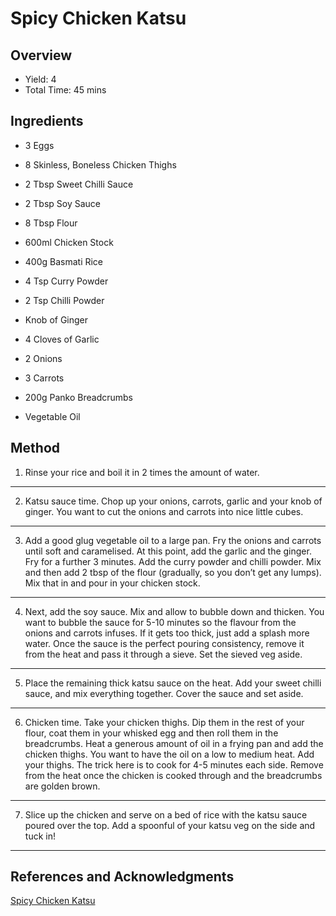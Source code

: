 # Spicy Chicken Katsu

## Overview

- Yield: 4
- Total Time: 45 mins

## Ingredients

- 3 Eggs

- 8 Skinless, Boneless Chicken Thighs

- 2 Tbsp Sweet Chilli Sauce

- 2 Tbsp Soy Sauce

- 8 Tbsp Flour

- 600ml Chicken Stock

- 400g Basmati Rice

- 4 Tsp Curry Powder

- 2 Tsp Chilli Powder

- Knob of Ginger

- 4 Cloves of Garlic

- 2 Onions

- 3 Carrots

- 200g Panko Breadcrumbs

- Vegetable Oil

## Method

1. Rinse your rice and boil it in 2 times the amount of water.
---

2. Katsu sauce time. Chop up your onions, carrots, garlic and your knob of ginger. You want to cut the onions and carrots into nice little cubes.
---

3. Add a good glug vegetable oil to a large pan. Fry the onions and carrots until soft and caramelised. At this point, add the garlic and the ginger. Fry for a further 3 minutes. Add the curry powder and chilli powder. Mix and then add 2 tbsp of the flour (gradually, so you don’t get any lumps). Mix that in and pour in your chicken stock.
---

4. Next, add the soy sauce. Mix and allow to bubble down and thicken. You want to bubble the sauce for 5-10 minutes so the flavour from the onions and carrots infuses. If it gets too thick, just add a splash more water. Once the sauce is the perfect pouring consistency, remove it from the heat and pass it through a sieve. Set the sieved veg aside.
---

5. Place the remaining thick katsu sauce on the heat. Add your sweet chilli sauce, and mix everything together. Cover the sauce and set aside.
---

6. Chicken time. Take your chicken thighs. Dip them in the rest of your flour, coat them in your whisked egg and then roll them in the breadcrumbs. Heat a generous amount of oil in a frying pan and add the chicken thighs. You want to have the oil on a low to medium heat. Add your thighs. The trick here is to cook for 4-5 minutes each side. Remove from the heat once the chicken is cooked through and the breadcrumbs are golden brown.
---

7. Slice up the chicken and serve on a bed of rice with the katsu sauce poured over the top. Add a spoonful of your katsu veg on the side and tuck in!
---

## References and Acknowledgments

[Spicy Chicken Katsu](http://www.mobkitchen.co.uk/recipes/spicy-chicken-katsu)
